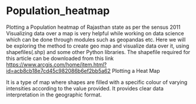 # Population_heatmap
Plotting a Population heatmap of Rajasthan state as per the sensus 2011
Visualizing data over a map is very helpful while working on data science which can be done through modules such as geopandas etc. Here we will be exploring the method to create geo map and visualize data over it, using shapefiles(.shp) and some other Python libraries.
The shapefile required for this article can be downloaded from this link https://www.arcgis.com/home/item.html?id=acb8cb18e7cd45c982086b6ef2bb5a62
Plotting a Heat Map

It is a type of map where shapes are filled with a specific colour of varying intensities according to the value provided. It provides clear data interpretation in the geographic format.
